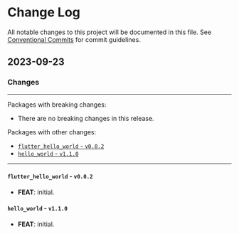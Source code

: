 # Change Log

All notable changes to this project will be documented in this file.
See [Conventional Commits](https://conventionalcommits.org) for commit guidelines.

## 2023-09-23

### Changes

---

Packages with breaking changes:

 - There are no breaking changes in this release.

Packages with other changes:

 - [`flutter_hello_world` - `v0.0.2`](#flutter_hello_world---v002)
 - [`hello_world` - `v1.1.0`](#hello_world---v110)

---

#### `flutter_hello_world` - `v0.0.2`

 - **FEAT**: initial.

#### `hello_world` - `v1.1.0`

 - **FEAT**: initial.

